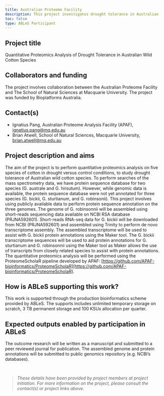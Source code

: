 ```yaml
---
title: Australian Proteome Facility
description: This project investigates drought tolerance in Australian wild cotton species through quantitative proteomics analysis, comparing protein expression under drought and normal conditions. We will annotate protein sequences for three species using publicly available genomic and transcriptomic data, aiding our understanding of their drought response mechanisms.
toc: false
type: ABLeS Participant
---
```


## Project title

Quantitative Proteomics Analysis of Drought Tolerance in Australian Wild Cotton Species

## Collaborators and funding

The project involves collaboration between the Australian Proteome Facility and The School of Natural Sciences at Macquarie University.
The project was funded by Bioplatforms Australia.

## Contact(s)

- Ignatius Pang, Australian Proteome Analysis Facility (APAF), <ignatius.pang@mq.edu.au>
- Brian Atwell, School of Natural Sciences, Macquarie University, <brian.atwell@mq.edu.au> 

## Project description and aims

The aim of the project is to perform quantitative proteomics analysis on five species of cotton in drought versus control conditions, to study drought tolerance of Australian wild cotton species. To perform searches of the mass spectrometry data, we have protein sequence database for two species (G. australe and G. hirsutum). However, while genomic data is available, the protein sequence database were not yet annotated for three species (G. bickii, G. sturtianum, and G. robinsonii). This project involves using publicly available data to perform protein sequence annotation on the three genomes. The genome of G. robinsonnii will be assembled using short-reads sequencing data available on NCBI RSA database (PRJNA592601). Short-reads RNA-seq data for G. bickii will be downloaded from NCBI (PRJNA592601) and assembled using Trinity to perform de novo transcriptome assembly. The assembled transcriptome will be used to assist with G. bickii protein annotations using the Maker tool. The G. bickii transcriptome sequences will be used to aid protein annotations for G. sturtianum and G. robinsonnii using the Maker tool as Maker allows the use of transcripts from closely related species to assist with protein annotations. The quantitative proteomics analysis will be performed using the ProteomeScholaR pipeline developed by APAF: [https://github.com/APAF-bioinformatics/ProteomeScholaR](https://github.com/APAF-bioinformatics/ProteomeScholaR).

## How is ABLeS supporting this work?

This work is supported through the production bioinformatics scheme provided by ABLeS. The supports includes unlimited temporary storage on scratch, 3 TB permanent storage and 100 KSUs allocation per quarter.

## Expected outputs enabled by participation in ABLeS

The outcome research will be written as a manuscript and submitted to a peer reviewed journal for publication. The assembled genome and protein annotations will be submitted to public genomics repository (e.g. NCBI’s databases). 

<br/>

> _These details have been provided by project members at project initiation. For more information on the project, please consult the contact(s) or project links above._
